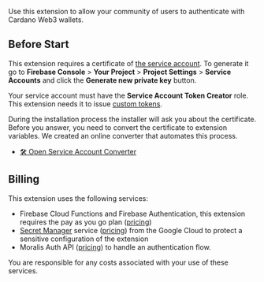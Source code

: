 <!-- 
This file provides your users an overview of your extension. All content is optional, but this is the recommended format. Your users will see the contents of this file when they run the `firebase ext:info` command.

Include any important functional details as well as a brief description for any additional setup required by the user (both pre- and post-installation).

Learn more about writing a PREINSTALL.md file in the docs:
https://firebase.google.com/docs/extensions/publishers/user-documentation#writing-preinstall
-->

Use this extension to allow your community of users to authenticate with Cardano Web3 wallets.

## Before Start

This extension requires a certificate of [the service account](https://firebase.google.com/support/guides/service-accounts). To generate it go to **Firebase Console** > **Your Project** > **Project Settings** > **Service Accounts** and click the **Generate new private key** button.

Your service account must have the **Service Account Token Creator** role. This extension needs it to issue [custom tokens](https://firebase.google.com/docs/auth/admin/create-custom-tokens).

During the installation process the installer will ask you about the certificate. Before you answer, you need to convert the certificate to extension variables. We created an online converter that automates this process.

*  [🛠 Open Service Account Converter](https://moralisweb3.github.io/firebase-extensions/service-account-converter/)

<!-- We recommend keeping the following section to explain how billing for Firebase Extensions works -->
## Billing

This extension uses the following services:

* Firebase Cloud Functions and Firebase Authentication, this extension requires the pay as you go plan ([pricing](https://firebase.google.com/pricing))
* [Secret Manager](https://cloud.google.com/secret-manager/) service ([pricing](https://cloud.google.com/secret-manager/pricing)) from the Google Cloud to protect a sensitive configuration of the extension
* Moralis Auth API ([pricing](https://moralis.io/pricing/)) to handle an authentication flow.

You are responsible for any costs associated with your use of these services.
